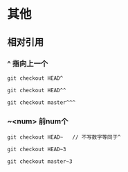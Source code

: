 # 其他

## 相对引用

### ^ 指向上一个

```git
git checkout HEAD^
```

```git
git checkout HEAD^^
```

```git
git checkout master^^^
```



### ~\<num> 前num个

```git
git checkout HEAD~   // 不写数字等同于^
```

```git
git checkout HEAD~3
```

```git
git checkout master~3
```







